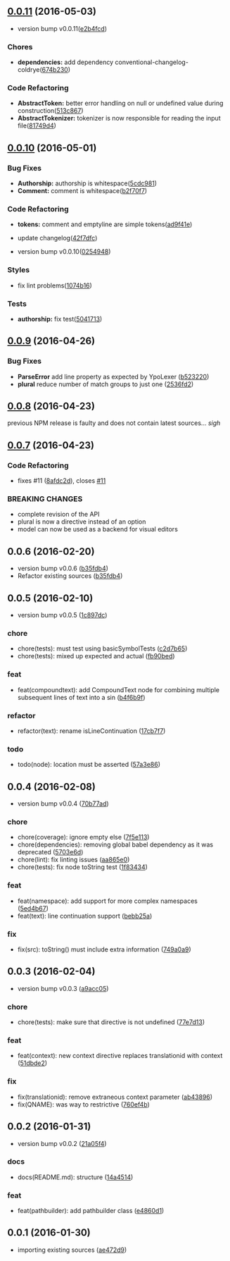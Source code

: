 <a name="0.0.11"></a>
## [0.0.11](https://github.com/coldrye-es/ypo-parser-common/compare/v0.0.10...v0.0.11) (2016-05-03)


* version bump v0.0.11([e2b4fcd](https://github.com/coldrye-es/ypo-parser-common/commit/e2b4fcd))


### Chores

* **dependencies:** add dependency conventional-changelog-coldrye([674b230](https://github.com/coldrye-es/ypo-parser-common/commit/674b230))


### Code Refactoring

* **AbstractToken:** better error handling on null or undefined value during construction([513c867](https://github.com/coldrye-es/ypo-parser-common/commit/513c867))
* **AbstractTokenizer:** tokenizer is now responsible for reading the input file([81749d4](https://github.com/coldrye-es/ypo-parser-common/commit/81749d4))



<a name="0.0.10"></a>
## [0.0.10](https://github.com/coldrye-es/ypo-parser-common/compare/v0.0.9...v0.0.10) (2016-05-01)


### Bug Fixes

* **Authorship:** authorship is whitespace([5cdc981](https://github.com/coldrye-es/ypo-parser-common/commit/5cdc981))
* **Comment:** comment is whitespace([b2f70f7](https://github.com/coldrye-es/ypo-parser-common/commit/b2f70f7))


### Code Refactoring

* **tokens:** comment and emptyline are simple tokens([ad9f41e](https://github.com/coldrye-es/ypo-parser-common/commit/ad9f41e))


* update changelog([42f7dfc](https://github.com/coldrye-es/ypo-parser-common/commit/42f7dfc))
* version bump v0.0.10([0254948](https://github.com/coldrye-es/ypo-parser-common/commit/0254948))


### Styles

* fix lint problems([1074b16](https://github.com/coldrye-es/ypo-parser-common/commit/1074b16))


### Tests

* **authorship:** fix test([5041713](https://github.com/coldrye-es/ypo-parser-common/commit/5041713))



<a name="0.0.9"></a>
## [0.0.9](https://github.com/coldrye-es/ypo-parser-common/compare/v0.0.8...v0.0.9) (2016-04-26)


### Bug Fixes

* **ParseError** add line property as expected by YpoLexer ([b523220](https://github.com/coldrye-es/ypo-parser-common/commit/b523220))
* **plural** reduce number of match groups to just one ([2536fd2](https://github.com/coldrye-es/ypo-parser-common/commit/2536fd2))



<a name="0.0.8"></a>
## [0.0.8](https://github.com/coldrye-es/ypo-parser-common/compare/v0.0.7...v0.0.8) (2016-04-23)

previous NPM release is faulty and does not contain latest sources... *sigh*



<a name="0.0.7"></a>
## [0.0.7](https://github.com/coldrye-es/ypo-parser-common/compare/v0.0.5...v0.0.7) (2016-04-23)


### Code Refactoring

* fixes #11 ([8afdc2d](https://github.com/coldrye-es/ypo-parser-common/commit/8afdc2d)), closes [#11](https://github.com/coldrye-es/ypo-parser-common/issues/11)


### BREAKING CHANGES

* complete revision of the API
* plural is now a directive instead of an option
* model can now be used as a backend for visual editors



<a name="0.0.6"></a>
## 0.0.6 (2016-02-20)


* version bump v0.0.6 ([b35fdb4](https://github.com/coldrye-es/ypo-parser-common/commit/b35fdb4))
* Refactor existing sources ([b35fdb4](https://github.com/coldrye-es/ypo-parser-common/commit/b35fdb4))



<a name="0.0.5"></a>
## 0.0.5 (2016-02-10)


* version bump v0.0.5 ([1c897dc](https://github.com/coldrye-es/ypo-parser-common/commit/1c897dc))

### chore

* chore(tests): must test using basicSymbolTests ([c2d7b65](https://github.com/coldrye-es/ypo-parser-common/commit/c2d7b65))
* chore(tests): mixed up expected and actual ([fb90bed](https://github.com/coldrye-es/ypo-parser-common/commit/fb90bed))

### feat

* feat(compoundtext): add CompoundText node for combining multiple subsequent lines of text into a sin ([b4f6b9f](https://github.com/coldrye-es/ypo-parser-common/commit/b4f6b9f))

### refactor

* refactor(text): rename isLineContinuation ([17cb7f7](https://github.com/coldrye-es/ypo-parser-common/commit/17cb7f7))

### todo

* todo(node): location must be asserted ([57a3e86](https://github.com/coldrye-es/ypo-parser-common/commit/57a3e86))



<a name="0.0.4"></a>
## 0.0.4 (2016-02-08)


* version bump v0.0.4 ([70b77ad](https://github.com/coldrye-es/ypo-parser-common/commit/70b77ad))

### chore

* chore(coverage): ignore empty else ([7f5e113](https://github.com/coldrye-es/ypo-parser-common/commit/7f5e113))
* chore(dependencies): removing global babel dependency as it was deprecated ([5703e6d](https://github.com/coldrye-es/ypo-parser-common/commit/5703e6d))
* chore(lint): fix linting issues ([aa865e0](https://github.com/coldrye-es/ypo-parser-common/commit/aa865e0))
* chore(tests): fix node toString test ([1f83434](https://github.com/coldrye-es/ypo-parser-common/commit/1f83434))

### feat

* feat(namespace): add support for more complex namespaces ([5ed4b67](https://github.com/coldrye-es/ypo-parser-common/commit/5ed4b67))
* feat(text): line continuation support ([bebb25a](https://github.com/coldrye-es/ypo-parser-common/commit/bebb25a))

### fix

* fix(src): toString() must include extra information ([749a0a9](https://github.com/coldrye-es/ypo-parser-common/commit/749a0a9))



<a name="0.0.3"></a>
## 0.0.3 (2016-02-04)


* version bump v0.0.3 ([a9acc05](https://github.com/coldrye-es/ypo-parser-common/commit/a9acc05))

### chore

* chore(tests): make sure that directive is not undefined ([77e7d13](https://github.com/coldrye-es/ypo-parser-common/commit/77e7d13))

### feat

* feat(context): new context directive replaces translationid with context ([51dbde2](https://github.com/coldrye-es/ypo-parser-common/commit/51dbde2))

### fix

* fix(translationid): remove extraneous context parameter ([ab43896](https://github.com/coldrye-es/ypo-parser-common/commit/ab43896))
* fix(QNAME): was way to restrictive ([760ef4b](https://github.com/coldrye-es/ypo-parser-common/commit/760ef4b))



<a name="0.0.2"></a>
## 0.0.2 (2016-01-31)


* version bump v0.0.2 ([21a05f4](https://github.com/coldrye-es/ypo-parser-common/commit/21a05f4))

### docs

* docs(README.md): structure ([14a4514](https://github.com/coldrye-es/ypo-parser-common/commit/14a4514))

### feat

* feat(pathbuilder): add pathbuilder class ([e4860d1](https://github.com/coldrye-es/ypo-parser-common/commit/e4860d1))



<a name="0.0.1"></a>
## 0.0.1 (2016-01-30)


* importing existing sources ([ae472d9](https://github.com/coldrye-es/ypo-parser-common/commit/ae472d9))



